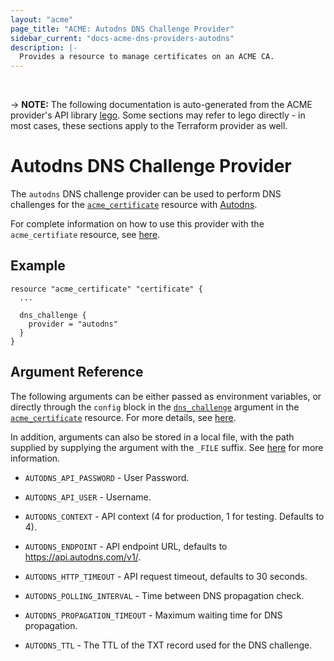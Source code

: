 ```yaml
---
layout: "acme"
page_title: "ACME: Autodns DNS Challenge Provider"
sidebar_current: "docs-acme-dns-providers-autodns"
description: |-
  Provides a resource to manage certificates on an ACME CA.
---
```

<br>

-> **NOTE:** The following documentation is auto-generated from the
ACME provider's API library [lego](https://go-acme.github.io/lego/).
Some sections may refer to lego directly - in most cases, these
sections apply to the Terraform provider as well.

# Autodns DNS Challenge Provider

The `autodns` DNS challenge provider can be used to perform DNS challenges for
the [`acme_certificate`][resource-acme-certificate] resource with
[Autodns](https://www.internetx.com/domains/autodns/).

[resource-acme-certificate]: /docs/providers/acme/r/certificate.html

For complete information on how to use this provider with the `acme_certifiate`
resource, see [here][resource-acme-certificate-dns-challenges].

[resource-acme-certificate-dns-challenges]: /docs/providers/acme/r/certificate.html#using-dns-challenges

## Example

```hcl
resource "acme_certificate" "certificate" {
  ...

  dns_challenge {
    provider = "autodns"
  }
}
```
## Argument Reference

The following arguments can be either passed as environment variables, or
directly through the `config` block in the
[`dns_challenge`][resource-acme-certificate-dns-challenge-arg] argument in the
[`acme_certificate`][resource-acme-certificate] resource. For more details, see
[here][resource-acme-certificate-dns-challenges].

[resource-acme-certificate-dns-challenge-arg]: /docs/providers/acme/r/certificate.html#dns_challenge

In addition, arguments can also be stored in a local file, with the path
supplied by supplying the argument with the `_FILE` suffix. See
[here][acme-certificate-file-arg-example] for more information.

[acme-certificate-file-arg-example]: /docs/providers/acme/r/certificate.html#using-variable-files-for-provider-arguments

* `AUTODNS_API_PASSWORD` - User Password.
* `AUTODNS_API_USER` - Username.

* `AUTODNS_CONTEXT` - API context (4 for production, 1 for testing. Defaults to 4).
* `AUTODNS_ENDPOINT` - API endpoint URL, defaults to https://api.autodns.com/v1/.
* `AUTODNS_HTTP_TIMEOUT` - API request timeout, defaults to 30 seconds.
* `AUTODNS_POLLING_INTERVAL` - Time between DNS propagation check.
* `AUTODNS_PROPAGATION_TIMEOUT` - Maximum waiting time for DNS propagation.
* `AUTODNS_TTL` - The TTL of the TXT record used for the DNS challenge.


